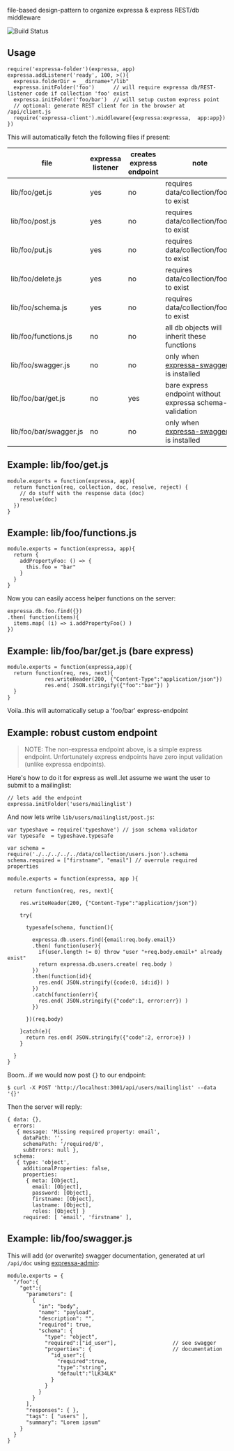 file-based design-pattern to organize expressa & express REST/db middleware 

![Build Status](https://travis-ci.org/--repurl=git@github.com:coderofsalvation/expressa-init-collection..svg?branch=master)

## Usage

    require('expressa-folder')(expressa, app)
    expressa.addListener('ready', 100, >(){
      expressa.folderDir = __dirname+"/lib"
      expressa.initFolder('foo')      // will require expressa db/REST-listener code if collection 'foo' exist
      expressa.initFolder('foo/bar')  // will setup custom express point
      // optional: generate REST client for in the browser at /api/client.js
      require('expressa-client').middleware({expressa:expressa,  app:app}) 
    })

This will automatically fetch the following files if present:

| file                 | expressa listener | creates express endpoint | note                                        |
| -                    | -                 | -                        | -                                           |
| lib/foo/get.js       | yes               | no                       | requires data/collection/foo.js to exist    |
| lib/foo/post.js      | yes               | no                       | requires data/collection/foo.js to exist    |
| lib/foo/put.js       | yes               | no                       | requires data/collection/foo.js to exist    |
| lib/foo/delete.js    | yes               | no                       | requires data/collection/foo.js to exist    |
| lib/foo/schema.js    | yes               | no                       | requires data/collection/foo.js to exist    |
| lib/foo/functions.js | no                | no                       | all db objects will inherit these functions |
| lib/foo/swagger.js   | no                | no                       | only when [expressa-swagger](https://npmjs.org/package/expressa-swagger) is installed |
| lib/foo/bar/get.js   | no                | yes                      | bare express endpoint without expressa schema-validation|
| lib/foo/bar/swagger.js   | no                | no                       | only when [expressa-swagger](https://npmjs.org/package/expressa-swagger) is installed |

## Example: lib/foo/get.js


    module.exports = function(expressa, app){
      return function(req, collection, doc, resolve, reject) {
        // do stuff with the response data (doc)
        resolve(doc)
      })
    }

## Example: lib/foo/functions.js

    module.exports = function(expressa, app){
      return {
        addPropertyFoo: () => {
          this.foo = "bar"
        }
      }
    }

Now you can easily access helper functions on the server:

    expressa.db.foo.find({})
    .then( function(items){
      items.map( (i) => i.addPropertyFoo() )
    })

## Example: lib/foo/bar/get.js (bare express)

    module.exports = function(expressa,app){
      return function(req, res, next){
				res.writeHeader(200, {"Content-Type":"application/json"})
				res.end( JSON.stringify({"foo":"bar"}) )
      }
    }

Voila..this will automatically setup a 'foo/bar' express-endpoint

## Example: robust custom endpoint

> NOTE: The non-expressa endpoint above, is a simple express endpoint.
> Unfortunately express endpoints have zero input validation (unlike expressa endpoints).

Here's how to do it for express as well..let assume we want the user to submit to a mailinglist:

    // lets add the endpoint
    expressa.initFolder('users/mailinglist')

And now lets write `lib/users/mailinglist/post.js`:

    var typeshave = require('typeshave') // json schema validator
    var typesafe  = typeshave.typesafe

    var schema = require('./../../../../data/collection/users.json').schema
    schema.required = ["firstname", "email"] // overrule required properties

    module.exports = function(expressa, app ){

      return function(req, res, next){

        res.writeHeader(200, {"Content-Type":"application/json"})

        try{ 

          typesafe(schema, function(){

            expressa.db.users.find({email:req.body.email})
            .then( function(user){
              if(user.length != 0) throw "user "+req.body.email+" already exist"
              return expressa.db.users.create( req.body )
            })
            .then(function(id){
              res.end( JSON.stringify({code:0, id:id}) )
            })
            .catch(function(err){
              res.end( JSON.stringify({"code":1, error:err}) )
            })

          })(req.body) 

        }catch(e){
          return res.end( JSON.stringify({"code":2, error:e}) )
        }

      }
    }

Boom...if we would now post `{}` to our endpoint:

    $ curl -X POST 'http://localhost:3001/api/users/mailinglist' --data '{}'

Then the server will reply:

    { data: {},
      errors:
       { message: 'Missing required property: email',
         dataPath: '',
         schemaPath: '/required/0',
         subErrors: null },
      schema:
       { type: 'object',
         additionalProperties: false,
         properties:
          { meta: [Object],
            email: [Object],
            password: [Object],
            firstname: [Object],
            lastname: [Object],
            roles: [Object] }
         required: [ 'email', 'firstname' ],


## Example: lib/foo/swagger.js

This will add (or overwrite) swagger documentation, generated at url `/api/doc` using [expressa-admin](https://npmjs.org/package/expressa-swagger):

    module.exports = {
      "/foo":{
        "get":{
          "parameters": [
            {
              "in": "body",
              "name": "payload",
              "description": "", 
              "required": true,
              "schema": {
                "type": "object",
                "required":["id_user"],                  // see swagger
                "properties": {                          // documentation
                  "id_user":{
                    "required":true, 
                    "type":"string",
                    "default":"lLK34LK" 
                  }
                }
              }
            }    
          ],
          "responses": { },
          "tags": [ "users" ],
          "summary": "Lorem ipsum"
        }
      }
    }

